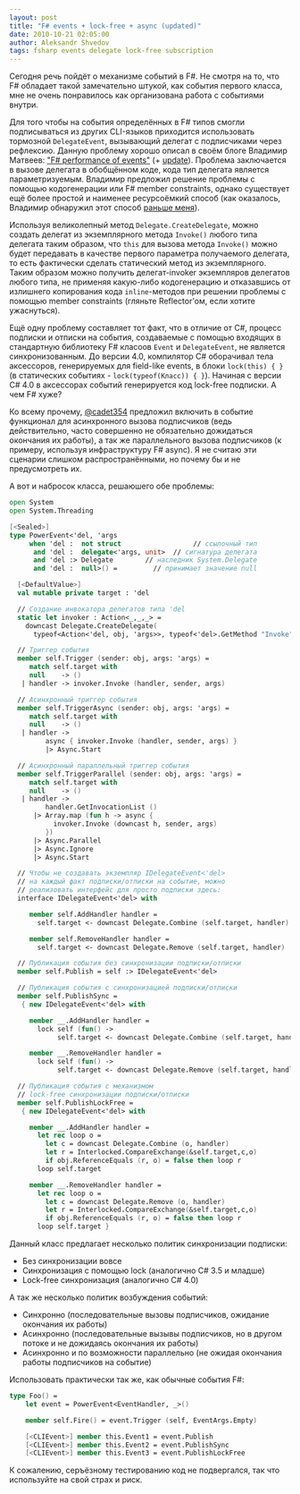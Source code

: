 ```yaml
---
layout: post
title: "F# events + lock-free + async (updated)"
date: 2010-10-21 02:05:00
author: Aleksandr Shvedov
tags: fsharp events delegate lock-free subscription
---
```

Сегодня речь пойдёт о механизме событий в F#. Не смотря на то, что F# обладает такой замечательно штукой, как события первого класса, мне не очень понравилось как организована работа с событиями внутри.

Для того чтобы на события определённых в F# типов смогли подписываться из других CLI-языков приходится использовать тормозной `DelegateEvent`, вызывающий делегат с подписчиками через рефлексию. Данную проблему хорошо описал в своём блоге Владимир Матвеев: ["F# performance of events"](http://v2matveev.blogspot.com/2010/06/f-performance-of-events.html) (+ [update](http://v2matveev.blogspot.com/2010/06/f-performance-of-events-update.html)). Проблема заключается в вызове делегата в обобщённом коде, кода тип делегата является параметризуемым. Владимир предложил решение проблемы с помощью кодогенерации или F# member constraints, однако существует ещё более простой и наименее ресурсоёмкий способ (как оказалось, Владимир обнаружил этот способ [раньше меня](http://rsdn.ru/forum/decl/3979546.1.aspx)).

Используя великолепный метод `Delegate.CreateDelegate`, можно создать делегат из экземплярного метода `Invoke()` любого типа делегата таким образом, что `this` для вызова метода `Invoke()` можно будет передавать в качестве первого параметра получаемого делегата, то есть фактически сделать статический метод из экземплярного. Таким образом можно получить делегат-invoker экземпляров делегатов любого типа, не применяя какую-либо кодогенерацию и отказавшись от излишнего копирования кода `inline`-методов при решении проблемы с помощью member constraints (гляньте Reflector’ом, если хотите ужаснуться).

Ещё одну проблему составляет тот факт, что в отличие от C#, процесс подписки и отписки на события, создаваемые с помощью входящих в стандартную библиотеку F# класоов `Event` и `DelegateEvent`, не является синхронизованным. До верcии 4.0, компилятор C# оборачивал тела аксессоров, генерируемых для field-like events, в блоки `lock(this) { }` (в статических событиях - `lock(typeof(Класс)) { }`). Начиная с версии C# 4.0 в аксессорах событий генерируется код lock-free подписки. А чем F# хуже?

Ко всему прочему, [@cadet354](https://twitter.com/cadet354) предложил включить в событие функционал для асинхронного вызова подписчиков (ведь действительно, часто совершенно не обязательно дожидаться окончания их работы), а так же параллельного вызова подписчиков (к примеру, используя инфраструктуру F# async). Я не считаю эти сценарии слишком распространёнными, но почему бы и не предусмотреть их.

А вот и набросок класса, решаюшего обе проблемы:

```fsharp
open System
open System.Threading

[<Sealed>]
type PowerEvent<'del, 'args
     when 'del :  not struct                  // ссылочный тип
      and 'del :  delegate<'args, unit>  // сигнатура делегата
      and 'del :> Delegate        // наследник System.Delegate
      and 'del :  null>() =         // принимает значение null

  [<DefaultValue>]
  val mutable private target : 'del

  // Создание инвокатора делегатов типа 'del
  static let invoker : Action<_,_,_> =
    downcast Delegate.CreateDelegate(
      typeof<Action<'del, obj, 'args>>, typeof<'del>.GetMethod "Invoke")

  // Триггер события
  member self.Trigger (sender: obj, args: 'args) =
     match self.target with
     null    -> ()
   | handler -> invoker.Invoke (handler, sender, args)

  // Асинхронный триггер события
  member self.TriggerAsync (sender: obj, args: 'args) =
     match self.target with
     null    -> ()
   | handler ->
         async { invoker.Invoke (handler, sender, args) }
         |> Async.Start

  // Асинхронный параллельный триггер события
  member self.TriggerParallel (sender: obj, args: 'args) =
     match self.target with
     null    -> ()
   | handler ->
         handler.GetInvocationList ()
      |> Array.map (fun h -> async {
           invoker.Invoke (downcast h, sender, args)
         })
      |> Async.Parallel
      |> Async.Ignore
      |> Async.Start

  // Чтобы не создавать экземпляр IDelegateEvent<'del>
  // на каждый факт подписки/отписки на событие, можно
  // реализовать интерфейс для просто подписки здесь:
  interface IDelegateEvent<'del> with

     member self.AddHandler handler =
       self.target <- downcast Delegate.Combine (self.target, handler)

     member self.RemoveHandler handler =
       self.target <- downcast Delegate.Remove (self.target, handler)

  // Публикация события без синхронизации подписки/отписки
  member self.Publish = self :> IDelegateEvent<'del>

  // Публикация события c синхронизацией подписки/отписки
  member self.PublishSync =
   { new IDelegateEvent<'del> with

     member __.AddHandler handler =
       lock self (fun() ->
            self.target <- downcast Delegate.Combine (self.target, handler))

     member __.RemoveHandler handler =
       lock self (fun() ->
            self.target <- downcast Delegate.Remove (self.target, handler)) }

  // Публикация события c механизмом
  // lock-free синхронизации подписки/отписки
  member self.PublishLockFree =
   { new IDelegateEvent<'del> with

     member __.AddHandler handler =
       let rec loop o =
         let c = downcast Delegate.Combine (o, handler)
         let r = Interlocked.CompareExchange(&self.target,c,o)
         if obj.ReferenceEquals (r, o) = false then loop r
       loop self.target

     member __.RemoveHandler handler =
       let rec loop o =
         let c = downcast Delegate.Remove (o, handler)
         let r = Interlocked.CompareExchange(&self.target,c,o)
         if obj.ReferenceEquals (r, o) = false then loop r
       loop self.target }
```

Данный класс предлагает несколько политик синхронизации подписки:

* Без синхронизации вовсе
* Синхронизация с помощью lock (аналогично C# 3.5 и младше)
* Lock-free синхронизация (аналогично C# 4.0)

А так же несколько политик возбуждения событий:

* Синхронно (последовательные вызовы подписчиков, ожидание окончания их работы)
* Асинхронно (последовательные вызывы подписчиков, но в другом потоке и не дожидаясь окончания их работы)
* Асинхронно и по возможности параллельно (не ожидая окончания работы подписчиков на событие)

Использовать практически так же, как обычные события F#:

```fsharp
type Foo() =
    let event = PowerEvent<EventHandler, _>()

    member self.Fire() = event.Trigger (self, EventArgs.Empty)

    [<CLIEvent>] member this.Event1 = event.Publish
    [<CLIEvent>] member this.Event2 = event.PublishSync
    [<CLIEvent>] member this.Event3 = event.PublishLockFree
```

К сожалению, серъёзному тестированию код не подвергался, так что используйте на свой страх и риск.